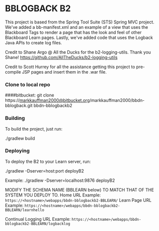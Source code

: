 BBLOGBACK B2
=====================

This project is based from the Spring Tool Suite (STS) Spring MVC project. We've added a bb-manifest.xml and an example of a view that uses the Blackboard Tags to render a page that has the look and feel of other Blackboard Learn pages.
Lastly, we've added code that uses the Logback Java APIs to create log files.

Credit to Shane Argo @ All the Ducks for the b2-logging-utils. Thank you Shane!
https://github.com/AllTheDucks/b2-logging-utils

Credit to Scott Hurrey for all the assistance getting this project to pre-compile JSP pages and insert them in the .war file.

### Clone to local repo
####bitbucket:
git clone https://markkauffman2000@bitbucket.org/markkauffman2000/bbdn-bblogback.git bbdn-bblogbackb2

### Building
To build the project, just run:

./gradlew build

### Deploying
To deploy the B2 to your Learn server, run:

./gradlew -Dserver=host:port deployB2

Example: ./gradlew -Dserver=localhost:9876 deployB2

MODIFY THE SCHEMA NAME (BBLEARN below) TO MATCH THAT OF THE SYSTEM YOU DEPLOY TO.
Home URL Example: `https://<hostname>/webapps/bbdn-bblogbackb2-BBLEARN/`
Learn Page URL Example: `https://<hostname>/webapps/bbdn-bblogbackb2-BBLEARN/learnhello`

Continual Logging URL Example: `https://<hostname>/webapps/bbdn-bblogbackb2-BBLEARN/logbacklog`
